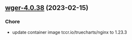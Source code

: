 

## [wger-4.0.38](https://github.com/truecharts/charts/compare/wger-4.0.37...wger-4.0.38) (2023-02-15)

### Chore

- update container image tccr.io/truecharts/nginx to 1.23.3
  
  